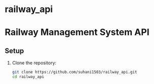 # railway_api

# Railway Management System API

## Setup

1. Clone the repository:
   ```bash
   git clone https://github.com/suhani1503/railway_api.git
   cd railway_api
